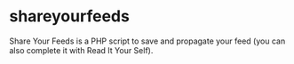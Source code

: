 shareyourfeeds
==============

Share Your Feeds is a PHP script to save and propagate your feed (you can also complete it with Read It Your Self).
